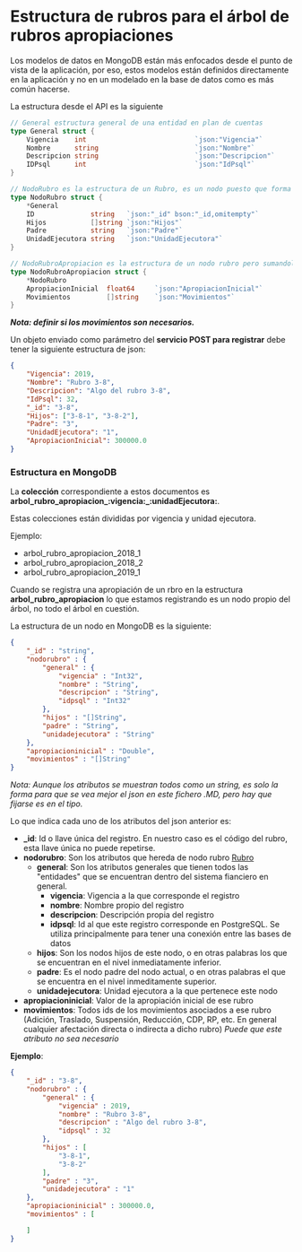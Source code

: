 # Estructura de rubros para el árbol de rubros apropiaciones
Los modelos de datos en MongoDB están más enfocados desde el punto de vista de la aplicación, por eso, estos modelos están definidos directamente en la aplicación y no en un modelado en la base de datos como es más común hacerse.

La estructura desde el API es la siguiente

```go
// General estructura general de una entidad en plan de cuentas
type General struct {
	Vigencia    int                           `json:"Vigencia"`
	Nombre      string                        `json:"Nombre"`
	Descripcion string                        `json:"Descripcion"`
	IDPsql      int                           `json:"IdPsql"`
}

// NodoRubro es la estructura de un Rubro, es un nodo puesto que forma parte del árbol
type NodoRubro struct {
	*General
	ID              string   `json:"_id" bson:"_id,omitempty"`
	Hijos           []string `json:"Hijos"`
	Padre           string   `json:"Padre"`
	UnidadEjecutora string   `json:"UnidadEjecutora"`
}

// NodoRubroApropiacion es la estructura de un nodo rubro pero sumandole la apropiación
type NodoRubroApropiacion struct {
	*NodoRubro
	ApropiacionInicial 	float64 	`json:"ApropiacionInicial"`
	Movimientos 		[]string 	`json:"Movimientos"`
}
```
**_Nota: definir si los movimientos son necesarios._**

Un objeto enviado como parámetro del **servicio POST para registrar** debe tener la siguiente estructura de json:
```json
{
	"Vigencia": 2019,
	"Nombre": "Rubro 3-8",
	"Descripcion": "Algo del rubro 3-8",
	"IdPsql": 32,
	"_id": "3-8",
	"Hijos": ["3-8-1", "3-8-2"],
	"Padre": "3",
	"UnidadEjecutora": "1",
	"ApropiacionInicial": 300000.0
}
```

### Estructura en MongoDB

La **colección** correspondiente a estos documentos es **arbol_rubro_apropiacion_:vigencia:_:unidadEjecutora:**. 

Estas colecciones están divididas por vigencia y unidad ejecutora.

Ejemplo: 
* arbol_rubro_apropiacion_2018_1
* arbol_rubro_apropiacion_2018_2
* arbol_rubro_apropiacion_2019_1

Cuando se registra una apropiación de un rbro en la estructura **arbol_rubro_apropiacion** lo que estamos registrando es un nodo propio del árbol, no todo el árbol en cuestión.

La estructura de un nodo en MongoDB es la siguiente:
```json
{ 
    "_id" : "string", 
    "nodorubro" : {
        "general" : {
            "vigencia" : "Int32", 
            "nombre" : "String", 
            "descripcion" : "String", 
            "idpsql" : "Int32"
        }, 
        "hijos" : "[]String", 
        "padre" : "String", 
        "unidadejecutora" : "String"
    }, 
    "apropiacioninicial" : "Double", 
    "movimientos" : "[]String"
}

```
_Nota: Aunque los atributos se muestran todos como un string, es solo la forma para que se vea mejor el json en este fichero .MD, pero hay que fijarse es en el tipo._

Lo que indica cada uno de los atributos del json anterior es:
* **_id**: Id o llave única del registro. En nuestro caso es el código del rubro, esta llave única no puede repetirse.
* **nodorubro**: Son los atributos que hereda de nodo rubro [Rubro]
  * **general**: Son los atributos generales que tienen todos las "entidades" que se encuentran dentro del sistema fianciero en general.
    * **vigencia**: Vigencia a la que corresponde el registro
    * **nombre**: Nombre propio del registro
    * **descripcion**: Descripción propia del registro
    * **idpsql**: Id al que este registro corresponde en PostgreSQL. Se utiliza principalmente para tener una conexión entre las bases de datos
  * **hijos**: Son los nodos hijos de este nodo, o en otras palabras los que se encuentran en el nivel inmediatamente inferior.
  * **padre**: Es el nodo padre del nodo actual, o en otras palabras el que se encuentra en el nivel inmeditamente superior.
  * **unidadejecutora**: Unidad ejecutora a la que pertenece este nodo
* **apropiacioninicial**: Valor de la apropiación inicial de ese rubro
* **movimientos**: Todos ids de los movimientos asociados a ese rubro (Adición, Traslado, Suspensión, Reducción, CDP, RP, etc. En general cualquier afectación directa o indirecta a dicho rubro) _Puede que este atributo no sea necesario_

**Ejemplo**:
```json
{ 
    "_id" : "3-8", 
    "nodorubro" : {
        "general" : {
            "vigencia" : 2019, 
            "nombre" : "Rubro 3-8", 
            "descripcion" : "Algo del rubro 3-8", 
            "idpsql" : 32
        }, 
        "hijos" : [
            "3-8-1", 
            "3-8-2"
        ], 
        "padre" : "3", 
        "unidadejecutora" : "1"
    }, 
    "apropiacioninicial" : 300000.0, 
    "movimientos" : [

    ]
}
```

[rubro]: <https://github.com/udistrital/Financiera_documentacion/blob/master/plan_cuentas/rubros/modelo_datos/mongo/Rubros.md>
